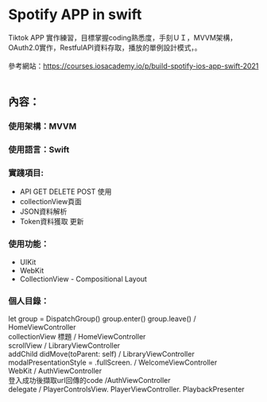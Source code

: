 Spotify APP in swift
===

Tiktok APP 實作練習，目標掌握coding熟悉度，手刻ＵＩ，MVVM架構，OAuth2.0實作，RestfulAPI資料存取，播放的單例設計模式，。<br>
 <br>
參考網站：https://courses.iosacademy.io/p/build-spotify-ios-app-swift-2021 <br>
 <br>
 
## 內容：

### 使用架構：MVVM 
### 使用語言：Swift 

### 實踐項目:
* API GET DELETE POST 使用
* collectionView頁面
* JSON資料解析
* Token資料獲取 更新



 

### 使用功能：
* UIKit
* WebKit
* CollectionView - Compositional Layout 

### 個人目錄：

 let group = DispatchGroup()  group.enter()  group.leave()   / HomeViewController  <br>
 collectionView 標題 / HomeViewController  <br>
 scrollView / LibraryViewController <br>
 addChild didMove(toParent: self) /  LibraryViewController <br>
 modalPresentationStyle = .fullScreen. / WelcomeViewController   <br>
 WebKit / AuthViewController  <br>
 登入成功後擷取url回傳的code  /AuthViewController  <br>
 delegate / PlayerControlsView.  PlayerViewController.  PlaybackPresenter
